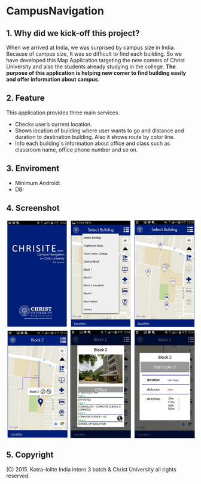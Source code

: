 # CampusNavigation

## 1. Why did we kick-off this project?
When we arrived at India, we was surprised by campus size in India.
Because of campus size, It was so difficult to find each building. So we have developed this Map Application targeting the new comers of Christ University and also the students already studying in the college. **The purpose of this application is helping new comer to find building easily and offer information about campus**.

## 2. Feature
This application provides three main services. 
+ Checks user’s current location. 
+ Shows location of building where user wants to go and distance and duration to destination building. Also it shows route by color line. 
+ Info each building`s information about office and class such as classroom name, office phone number and so on.

## 3. Enviroment
+ Minimum Android: 
+ DB: 

## 4. Screenshot
![](./chrisite_screenshot.png)

## 5. Copyright
(C) 2015. Kotra-Iolite India intern 3 batch & Christ University all rights reserved.
